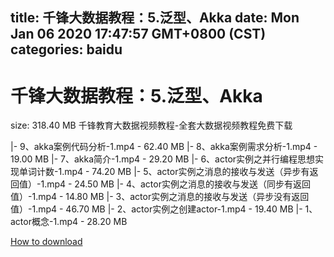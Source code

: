 
title: 千锋大数据教程：5.泛型、Akka
date: Mon Jan 06 2020 17:47:57 GMT+0800 (CST)    
categories: baidu
---

# 千锋大数据教程：5.泛型、Akka
size: 318.40 MB
 千锋教育大数据视频教程-全套大数据视频教程免费下载
 
|- 9、akka案例代码分析-1.mp4 - 62.40 MB
|- 8、akka案例需求分析-1.mp4 - 19.00 MB
|- 7、akka简介-1.mp4 - 29.20 MB
|- 6、actor实例之并行编程思想实现单词计数-1.mp4 - 74.20 MB
|- 5、actor实例之消息的接收与发送（异步有返回值）-1.mp4 - 24.50 MB
|- 4、actor实例之消息的接收与发送（同步有返回值）-1.mp4 - 14.80 MB
|- 3、actor实例之消息的接收与发送（异步没有返回值）-1.mp4 - 46.70 MB
|- 2、actor实例之创建actor-1.mp4 - 19.40 MB
|- 1、actor概念-1.mp4 - 28.20 MB

[How to download](https://bpcam.bemobtrk.com/go/2ceec3aa-1ca2-46d6-b9ff-aaa5c184517c?jno=4701)